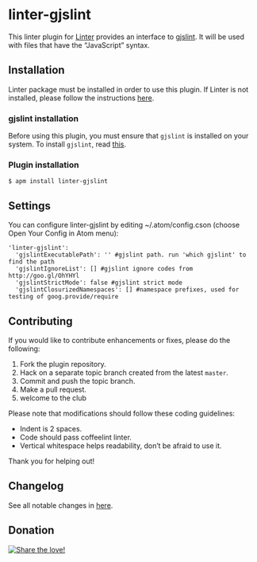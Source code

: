linter-gjslint
=========================

This linter plugin for [Linter](https://github.com/AtomLinter/Linter) provides an interface to [gjslint](https://developers.google.com/closure/utilities/). It will be used with files that have the “JavaScript” syntax.

## Installation
Linter package must be installed in order to use this plugin. If Linter is not installed, please follow the instructions [here](https://github.com/AtomLinter/Linter).

### gjslint installation
Before using this plugin, you must ensure that `gjslint` is installed on your system. To install `gjslint`, read [this](https://developers.google.com/closure/utilities/docs/linter_howto).

### Plugin installation
```
$ apm install linter-gjslint
```

## Settings
You can configure linter-gjslint by editing ~/.atom/config.cson (choose Open Your Config in Atom menu):
```
'linter-gjslint':
  'gjslintExecutablePath': '' #gjslint path. run 'which gjslint' to find the path
  'gjslintIgnoreList': [] #gjslint ignore codes from http://goo.gl/OhYHYl
  'gjslintStrictMode': false #gjslint strict mode
  'gjslintClosurizedNamespaces': [] #namespace prefixes, used for testing of goog.provide/require
```

## Contributing
If you would like to contribute enhancements or fixes, please do the following:

1. Fork the plugin repository.
1. Hack on a separate topic branch created from the latest `master`.
1. Commit and push the topic branch.
1. Make a pull request.
1. welcome to the club

Please note that modifications should follow these coding guidelines:

- Indent is 2 spaces.
- Code should pass coffeelint linter.
- Vertical whitespace helps readability, don’t be afraid to use it.

Thank you for helping out!


## Changelog
See all notable changes in [here](https://github.com/AtomLinter/linter-gjslint/releases).


## Donation
[![Share the love!](https://chewbacco-stuff.s3.amazonaws.com/donate.png)](https://www.paypal.com/cgi-bin/webscr?cmd=_s-xclick&hosted_button_id=KXUYS4ARNHCN8)
